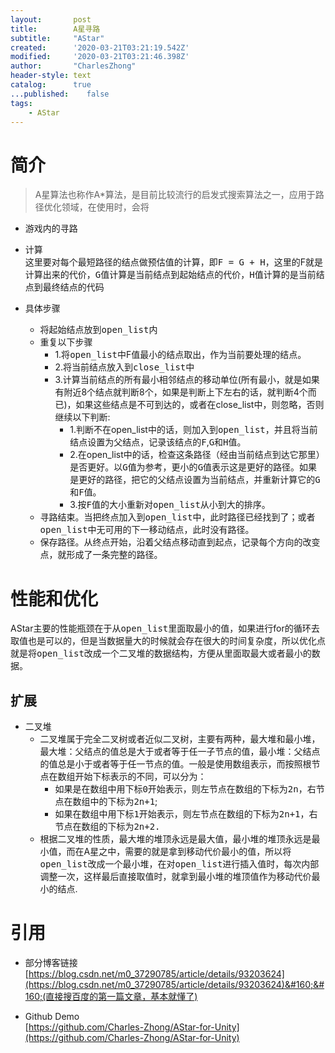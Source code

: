 ```yaml
---
layout:       post
title:        A星寻路
subtitle:     "AStar"
created:      '2020-03-21T03:21:19.542Z'
modified:     '2020-03-21T03:21:46.398Z'
author:       "CharlesZhong"
header-style: text
catalog:      true
...published:    false
tags:
    - AStar
---
```


# 简介  
  > A星算法也称作A*算法，是目前比较流行的启发式搜索算法之一，应用于路径优化领域，在使用时，会将

  - 游戏内的寻路  

  - 计算  
  这里要对每个最短路径的结点做预估值的计算，即<kbd>F = G + H</kbd>，这里的F就是计算出来的代价，<kbd>G</kbd>值计算是当前结点到起始结点的代价，<kbd>H</kbd>值计算的是当前结点到最终结点的代码

  - 具体步骤
    - 将起始结点放到<kbd>open_list</kbd>内
    - 重复以下步骤
      - 1.将<kbd>open_list</kbd>中F值最小的结点取出，作为当前要处理的结点。
      - 2.将当前结点放入到<kbd>close_list</kbd>中
      - 3.计算当前结点的所有最小相邻结点的移动单位(所有最小，就是如果有附近8个结点就判断8个，如果是判断上下左右的话，就判断4个而已)，如果这些结点是不可到达的，或者在close_list中，则忽略，否则继续以下判断:
        - 1.判断不在open_list中的话，则加入到<kbd>open_list</kbd>，并且将当前结点设置为父结点，记录该结点的<kbd>F</kbd>,<kbd>G</kbd>和<kbd>H</kbd>值。
        - 2.在open_list中的话，检查这条路径（经由当前结点到达它那里）是否更好。以<kbd>G</kbd>值为参考，更小的<kbd>G</kbd>值表示这是更好的路径。如果是更好的路径，把它的父结点设置为当前结点，并重新计算它的<kbd>G</kbd>和<kbd>F</kbd>值。
        - 3.按<kbd>F</kbd>值的大小重新对<kbd>open_list</kbd>从小到大的排序。
    - 寻路结束。当把终点加入到<kbd>open_list</kbd>中，此时路径已经找到了；或者<kbd>open_list</kbd>中无可用的下一移动结点，此时没有路径。
    - 保存路径。从终点开始，沿着父结点移动直到起点，记录每个方向的改变点，就形成了一条完整的路径。

# 性能和优化  
  AStar主要的性能瓶颈在于从<kbd>open_list</kbd>里面取最小的值，如果进行for的循环去取值也是可以的，但是当数据量大的时候就会存在很大的时间复杂度，所以优化点就是将<kbd>open_list</kbd>改成一个二叉堆的数据结构，方便从里面取最大或者最小的数据。

## 扩展  
  - 二叉堆
    - 二叉堆属于完全二叉树或者近似二叉树，主要有两种，最大堆和最小堆，最大堆：父结点的值总是大于或者等于任一子节点的值，最小堆：父结点的值总是小于或者等于任一节点的值。一般是使用数组表示，而按照根节点在数组开始下标表示的不同，可以分为：  
      - 如果是在数组中用下标<kbd>0</kbd>开始表示，则左节点在数组的下标为<kbd>2n</kbd>，右节点在数组中的下标为<kbd>2n+1</kbd>;  
      - 如果在数组中用下标<kbd>1</kbd>开始表示，则左节点在数组的下标为<kbd>2n+1</kbd>，右节点在数组的下标为<kbd>2n+2<kbd>.
    - 根据二叉堆的性质，最大堆的堆顶永远是最大值，最小堆的堆顶永远是最小值，而在A星之中，需要的就是拿到移动代价最小的值，所以将<kbd>open_list</kbd>改成一个最小堆，在对<kbd>open_list</kbd>进行插入值时，每次内部调整一次，这样最后直接取值时，就拿到最小堆的堆顶值作为移动代价最小的结点.


# 引用
  - 部分博客链接  
  [https://blog.csdn.net/m0_37290785/article/details/93203624](https://blog.csdn.net/m0_37290785/article/details/93203624)&#160;&#160;(直接搜百度的第一篇文章，基本就懂了)

  - Github Demo  
  [https://github.com/Charles-Zhong/AStar-for-Unity](https://github.com/Charles-Zhong/AStar-for-Unity)